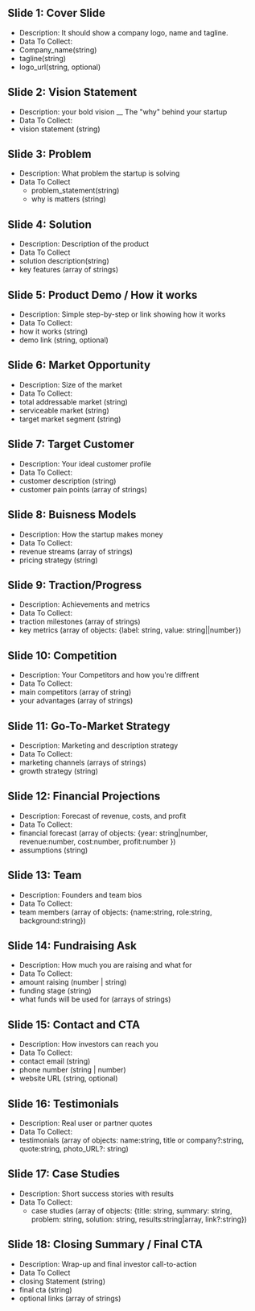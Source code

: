 ## Slide 1: Cover Slide
- Description: It should show a company logo, name and tagline.
- Data To Collect:
 - Company_name(string)
 - tagline(string)
 - logo_url(string, optional)

## Slide 2: Vision Statement
- Description: your bold vision __ The "why" behind your startup
- Data To Collect:
 - vision statement (string)

## Slide 3: Problem
- Description: What problem the startup is solving
- Data To Collect
  - problem_statement(string)
  - why is matters (string)

## Slide 4: Solution
- Description: Description of the product
- Data To Collect
 - solution description(string)
 - key features (array of strings)

## Slide 5: Product Demo / How it works
- Description: Simple step-by-step or link showing how it works
- Data To Collect:
 - how it works (string)
 - demo link (string, optional)

## Slide 6: Market Opportunity
- Description: Size of the market
- Data To Collect:
 - total addressable market (string)
 - serviceable market (string)
 - target market segment (string)

## Slide 7: Target Customer
- Description: Your ideal customer profile
- Data To Collect: 
 - customer description (string)
 - customer pain points (array of strings)

## Slide 8: Buisness Models
- Description: How the startup makes money
- Data To Collect: 
 - revenue streams (array of strings)
 - pricing strategy (string)

## Slide 9: Traction/Progress
- Description: Achievements and metrics
- Data To Collect: 
 - traction milestones (array of strings)
 - key metrics (array of objects: {label: string, value: string||number})

## Slide 10: Competition
- Description: Your Competitors and how you're diffrent 
- Data To Collect: 
 - main competitors (array of string) 
 - your advantages (array of strings)

## Slide 11: Go-To-Market Strategy
- Description: Marketing and description strategy
- Data To Collect: 
 - marketing channels (arrays of strings)
 - growth strategy (string)

## Slide 12: Financial Projections
- Description: Forecast of revenue, costs, and profit
- Data To Collect:
 - financial forecast (array of objects: {year: string|number, revenue:number, cost:number, profit:number })
 - assumptions (string)

## Slide 13: Team
- Description: Founders and team bios
- Data To Collect:
 - team members (array of objects: {name:string, role:string, background:string})

## Slide 14: Fundraising Ask
- Description: How much you are raising and what for 
- Data To Collect:
 - amount raising (number | string)
 - funding stage (string)
 - what funds will be used for (arrays of strings)

## Slide 15: Contact and CTA
- Description: How investors can reach you
- Data To Collect: 
 - contact email (string)
 - phone number (string | number)
 - website URL (string, optional)

## Slide 16: Testimonials
- Description: Real user or partner quotes
- Data To Collect:
 - testimonials (array of objects: name:string, title or company?:string, quote:string, photo_URL?: string)

## Slide 17: Case Studies
- Description: Short success stories with results
- Data To Collect:
  - case studies (array of objects: {title: string, summary: string, problem: string, solution: string, results:string|array, link?:string})

## Slide 18: Closing Summary / Final CTA
- Description: Wrap-up and final investor call-to-action
- Data To Collect
 - closing Statement (string)
 - final cta (string)
 - optional links (array of strings)